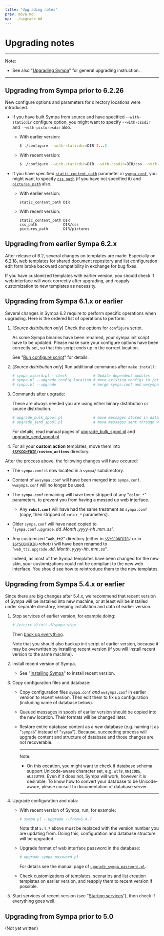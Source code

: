 ```yaml
---
title: 'Upgrading notes'
prev: move.md
up: ../upgrade.md
---
```


Upgrading notes
===============

----
Note:

  * See also "[Upgrading Sympa](../upgrade.md)" for general upgrading
    instruction.

----

Upgrading from Sympa prior to 6.2.26
------------------------------------

New configure options and parameters for directory locations were introduced.

  * If you have built Sympa from source and have specified `--with-staticdir`
    configure option, you might want to specify `--with-cssdir` and
    `--with-picturesdir` also.

      - With earlier version:
        ``` bash
        $ ./configure --with-staticdir=DIR (...)
        ```
      - With recent version:
        ``` bash
        $ ./configure --with-staticdir=DIR --with-cssdir=DIR/css --with-picturesdir=DIR/pictures (...)
        ```

  * If you have specified
    [`static_content_path`](../man/sympa.conf.5.md#static_content_path)
    parameter in [``sympa.conf``](../layout.md#config), you might want to
    specify [`css_path`](../man/sympa.conf.5.md#css_path) (if you have not
    specified it) and [`pictures_path`](../man/sympa.conf.5.md#pictures_path)
    also.

      - With earlier version:
        ``` code
        static_content_path DIR
        ```
      - With recent version:
        ``` code
        static_content_path DIR
        css_path            DIR/css
        pictures_path       DIR/pictures
        ```

Upgrading from earlier Sympa 6.2.x
----------------------------------

After release of 6.2, several changes on templates are made. Especially on
6.2.18, web templates for shared document repository and list configuration
edit form broke backward compatibility in exchange for bug fixes.

If you have customized templates with earlier version, you should check if web
interface will work correctly after upgrading, and reapply customization to new
templates as necessity.

Upgrading from Sympa 6.1.x or earlier
-------------------------------------

Several changes in Sympa 6.2 require to perform specific operations when
upgrading. Here is the ordered list of operations to perform.

  1. [_Source distribution only_] Check the options for ``configure`` script.

     As some Sympa binaries have been renamed, your sympa init script have to
     be updated. Please make sure your configure options have been correctly
     set, so that this script ends up in the correct location.

     See "[Run configure script](../install/install-sympa-distribution-source.md#run-configure-script)"
     for details.

  2. [_Source distribution only_] Run additional commands after
     ``make install``:
     ``` bash
     # sympa_wizard.pl --check            # Update dependent modules
     # sympa.pl --upgrade_config_location # move existing configs to /etc/sympa/ directory
     # sympa.pl --upgrade                 # merge sympa.conf and wwsympa.conf
     ```

  3. Commands after upgrade:

     These are always needed you are using either binary distribution or source
     distribution.
     ``` bash
     # upgrade_bulk_spool.pl              # move messages stored in database to filesystem
     # upgrade_send_spool.pl              # move messages sent through web interface to the new format
     ```
     For details, read manual pages of
     [upgrade_bulk_spool.pl](../man/upgrade_bulk_spool.1.md) and
     [upgrade_send_spool.pl](../man/upgrade_send_spool.1.md).

  4. For all your **custom action** templates, move them into
     **[``$SYSCONFDIR``](../layout.md#sysconfdir)`/custom_actions`**
     directory.

After the process above, the following changes will have occured:

  - The `sympa.conf` is now located in a `sympa/` subdirectory.
  - Content of ``wwsympa.conf`` will have been merged into `sympa.conf`.
    `wwsympa.conf` will no longer be used.
  - The `sympa.conf` remaining will have been stripped of any "`color_*`"
    parameters, to prevent you from having a messed up web interface.

      - Any **`robot.conf`** will have had the same treatment as `sympa.conf`
        (copy, then stripped of `color_*` parameters).

  - Older `sympa.conf` will have need copied to
    "`sympa.conf.upgrade.`_dd_`.`_Month_`.`_yyyy_`-`_hh_`.`_mm_`.`_ss_".
  - Any customized "**`web_tt2`**" directory (either in
    [``$SYSCONFDIR``](../layout.md#sysconfdir)`/` or in
    [``$SYSCONFDIR``](../layout.md#sysconfdir)`/`_robot_`/`)
    will have been renamed to
    "`web_tt2.upgrade.`_dd_`.`_Month_`.`_yyyy_`-`_hh_`.`_mm_`.`_ss_".

    Indeed, as most of the Sympa templates have been changed for the new skin,
    your customizations could not be compliant to the new web interface. You
    should see how to reintroduce them to the new templates.

Upgrading from Sympa 5.4.x or earlier
-------------------------------------

Since there are big changes after 5.4.x, we recommend that recent version
of Sympa will be installed into new machine, or at least will be installed
under separate directory, keeping installation and data of earlier version.

  1. Stop services of earlier version, for example doing:
     ``` bash
     # /etc/rc.d/init.d/sympa stop
     ```
     Then [back up everything](../upgrade.md#back-up-everything).

     Note that you should also backup init script of earlier version, because
     it may be overwritten by installing recent version (if you will install
     recent version to the same machine).

  2. Install recent version of Sympa.

       - See "[Installing Sympa](../install.md)" to install recent version.

  3. Copy configuration files and database:

       - Copy configuration files ``sympa.conf`` _and_ ``wwsympa.conf`` in
         earlier version to recent version.  Then edit them to fix up
         configuration (including name of database below).

       - Queued messages in spools of earlier version should be copied into
         the new location.  Their formats will be changed later.

       - Restore entire database content as a _new_ database (e.g. naming it
         as "`sympa6`" instead of "`sympa`").  Because, succeeding process
         will upgrade content and structure of database and those changes are
         not recoverable.

         ----
         Note:

           * On this occation, you might want to check if database schema
             support Unicode-aware character set, e.g. `utf8`, `UNICODE`,
             `AL32UTF8`. Even if it does not, Sympa will work, however
             it is desirable.  To know how to convert your database to be
             Unicode-aware, please consult to documentation of database
             server.

         ----

  4. Upgrade configuration and data:

       - With recent version of Sympa, run, for example:
         ``` bash
         # sympa.pl --upgrade --from=5.4.7
         ```
         Note that `5.4.7` above must be replaced with the version number you
         are updating from.  Doing this, configuration and database structure
         will be upgraded.

       - Upgrade format of web interface password in the database:
         ``` bash
         # upgrade_sympa_password.pl
         ```
         For details see the manual page of
         [``upgrade_sympa_password.pl``](../man/upgrade_sympa_password.1.md).

       - Check customizations of templates, scenarios and list creation
         templates on earlier version,
         and reapply them to recent version if possible.

  5. Start services of recent version (see
     "[Starting services](../admin/services.md#starting-services)"),
     then check if everything goes well.

Upgrading from Sympa prior to 5.0
---------------------------------

(Not yet written)

